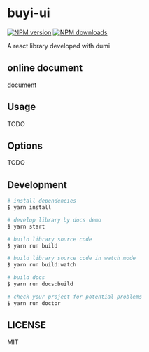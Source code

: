 # buyi-ui

[![NPM version](https://img.shields.io/npm/v/buyi-ui.svg?style=flat)](https://npmjs.org/package/buyi-ui)
[![NPM downloads](http://img.shields.io/npm/dm/buyi-ui.svg?style=flat)](https://npmjs.org/package/buyi-ui)

A react library developed with dumi

## online document

[document](https://chengmac.github.io/buyi-ui)

## Usage

TODO

## Options

TODO

## Development

```bash
# install dependencies
$ yarn install

# develop library by docs demo
$ yarn start

# build library source code
$ yarn run build

# build library source code in watch mode
$ yarn run build:watch

# build docs
$ yarn run docs:build

# check your project for potential problems
$ yarn run doctor
```

## LICENSE

MIT
